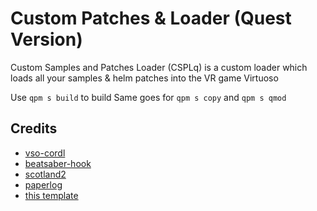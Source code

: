 # Custom Patches & Loader (Quest Version)

Custom Samples and Patches Loader (CSPLq) is a custom loader which loads all your samples & helm patches into the VR game Virtuoso

Use `qpm s build` to build
Same goes for `qpm s copy` and `qpm s qmod`

## Credits

* [vso-cordl](https://github.com/v0idp/vso-cordl)
* [beatsaber-hook](https://github.com/sc2ad/beatsaber-hook)
* [scotland2](https://github.com/sc2ad/scotland2)
* [paperlog](https://github.com/Fernthedev/paperlog/)
* [this template](https://github.com/Lauriethefish/quest-mod-template)

